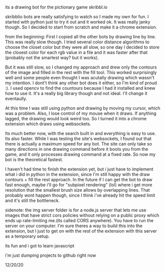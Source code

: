 its a drawing bot for the pictionary game skribbl.io

skribblio bots are really satisfying to watch so I made my own for fun. I started with python just to try it out and it worked ok. It was really janky though. So I decided to start from scratch and make it a chrome extension.

from the beginning:
First I copied all the other bots by drawing line by line. This was really slow though. I tried several color distance algorithms to choose the closet color but they were all slow, so one day I decided to store the closest color for each rgb value in a file and it was faster after that (probably not the smartest way? but it works).

But it was still slow, so I changed my approach and drew only the contours of the image and filled in the rest with the fill tool. This worked surprisingly well and some people even thought I was acutally drawing which wassn't my intention. I dont't think any other bot does it either, so I'm kind of proud :).
I used opencv to find the countours because I had it installed and knew how to use it. It's a really big library though and not ideal. I'll change it eventaully.

At this time I was still using python and drawing by moving my cursor, which was a problem. Also, I lose control of my mouse when it draws. If anything lagged, the drawing would look weird too. So I turned it into a chrome extension which draws using websockets.

Its much better now, with the search built in and everything is easy to use. Its also faster. While I was testing the site's websockets, I found out that there is actually a maximum speed for any bot. The site can only take so many directions in one drawing command before it boots you from the game, and it only processes drawing command at a fixed rate. So now my bot is the theoretical fastest.

I haven't had time to finish the extension yet, but i just have to implement what i did in python in the extension, since I'm still happy with the draw contours + fill the rest approach.
In the future if I can get the bot to draw fast enough, maybe i'll go for "subpixel rendering" (lol) where i get more resolution that the smallest brush size allows by overlapping lines. That probably wont happen though, since I think i've already hit the speed limit and it's still the bottleneck.

sidenote: the img server folder is for a node.js server that lets me use images that have strict cors policies without relying on a public proxy which ends up rate-limiting me.(its called CORS anywhere). You have to run the server on your computer. I'm sure theres a way to build this into the extension, but I just to get on with the rest of the extension with this server as a temporary setup.

its fun and i got to learn javascript

i'm just dumping projects to github right now

12/20/20
